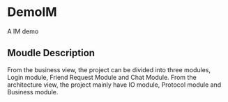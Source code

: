 # DemoIM
A IM demo
## Moudle Description
From the business view, the project can be divided into three modules, Login module, Friend Request Module and Chat Module.
From the architecture view, the project mainly have IO module, Protocol module and Business module.

